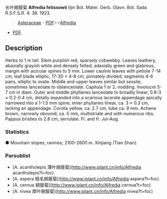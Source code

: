 长叶翅膜菊 **Alfredia fetissowii** Iljin Bot. Mater. Gerb. Glavn. Bot. Sada R.S.F.S.R. 4: 38. 1923.

> [Asteraceae](http://www.iplant.cn/info/Asteraceae?t=foc) - [PDF](http://www.iplant.cn/foc/pdf/Asteraceae.pdf)>>[Alfredia](http://www.iplant.cn/info/Alfredia?t=foc)
 - [PDF](http://www.iplant.cn/foc/pdf/Alfredia.pdf)

## Description

Herbs to 1 m tall. Stem purplish red, sparsely cobwebby. Leaves leathery, abaxially grayish white and densely felted, adaxially green and glabrous, margin with acicular spines to 5 mm. Lower cauline leaves with petiole 7-14 cm; leaf blade elliptic, 17-30 × 4-8 cm, pinnately divided; segments 4-6 pairs, elliptic to ovate. Middle and upper leaves similar but sessile, sometimes lanceolate to oblanceolate. Capitula 1 or 2, nodding. Involucre 5-7 cm in diam. Outer and middle phyllaries lanceolate to broadly linear, 0.8-3 × 0.2-0.4 cm, distally expanded into a scarious lacerate appendage apically narrowed into a 1-1.5 mm spine; inner phyllaries linear, ca. 3 × 0.3 cm, lacking an appendage. Corolla yellow, ca. 2.7 cm, tube ca. 9 mm. Achene brown, narrowly obovoid, ca. 5 mm, multistriate and with numerous ribs. Pappus bristles to 2.8 cm, serrulate. Fl. and fr. Jul-Aug.

### Statistics
● Mountain slopes, ravines; 2100-2800 m. Xinjiang (Tian Shan).

### Parsublist

* [A.  acantholepis  薄叶翅膜菊](http://www.iplant.cn/info/Alfredia acantholepis?t=foc)
* [A.  aspera  糙毛翅膜菊](http://www.iplant.cn/info/Alfredia aspera?t=foc)
* [A.  cernua  翅膜菊](http://www.iplant.cn/info/Alfredia cernua?t=foc)
* [A.  nivea  厚叶翅膜菊](http://www.iplant.cn/info/Alfredia nivea?t=foc)
